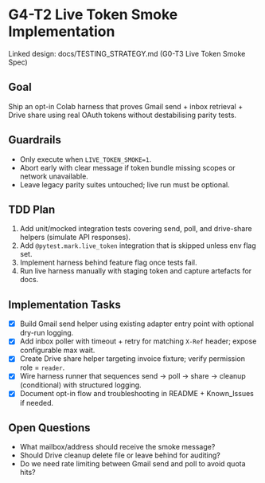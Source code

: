 # G4-T2 Live Token Smoke Implementation

Linked design: docs/TESTING_STRATEGY.md (G0-T3 Live Token Smoke Spec)

## Goal
Ship an opt-in Colab harness that proves Gmail send + inbox retrieval + Drive share using real OAuth tokens without destabilising parity tests.

## Guardrails
- Only execute when `LIVE_TOKEN_SMOKE=1`.
- Abort early with clear message if token bundle missing scopes or network unavailable.
- Leave legacy parity suites untouched; live run must be optional.

## TDD Plan
1. Add unit/mocked integration tests covering send, poll, and drive-share helpers (simulate API responses).
2. Add `@pytest.mark.live_token` integration that is skipped unless env flag set.
3. Implement harness behind feature flag once tests fail.
4. Run live harness manually with staging token and capture artefacts for docs.

## Implementation Tasks
- [x] Build Gmail send helper using existing adapter entry point with optional dry-run logging.
- [x] Add inbox poller with timeout + retry for matching `X-Ref` header; expose configurable max wait.
- [x] Create Drive share helper targeting invoice fixture; verify permission role = `reader`.
- [x] Wire harness runner that sequences send -> poll -> share -> cleanup (conditional) with structured logging.
- [x] Document opt-in flow and troubleshooting in README + Known_Issues if needed.

## Open Questions
- What mailbox/address should receive the smoke message?
- Should Drive cleanup delete file or leave behind for auditing?
- Do we need rate limiting between Gmail send and poll to avoid quota hits?
